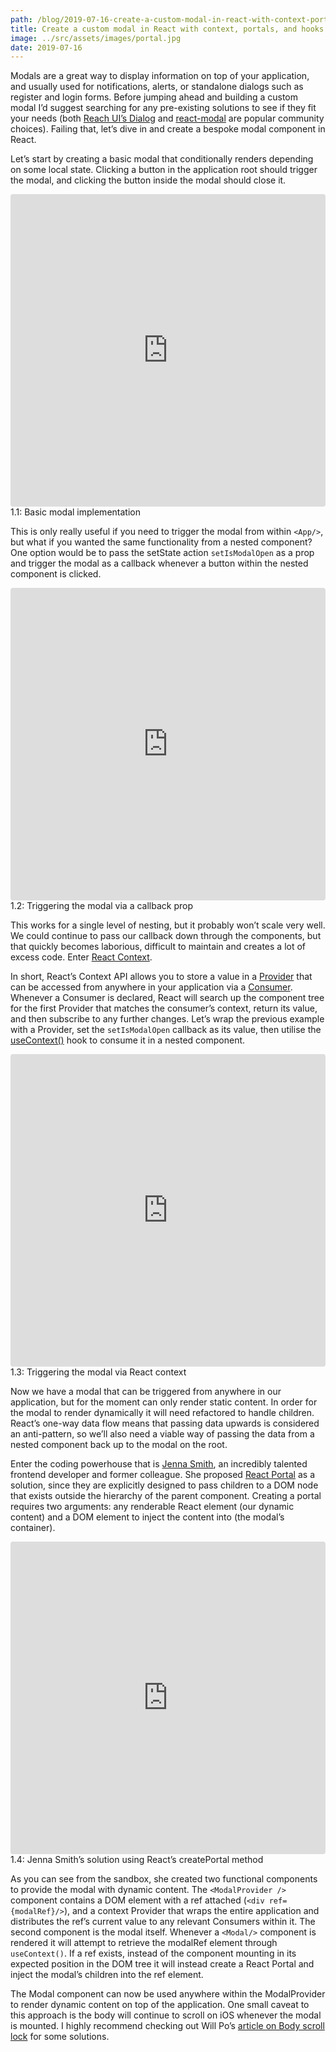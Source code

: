 ```yaml
---
path: /blog/2019-07-16-create-a-custom-modal-in-react-with-context-portals-and-hooks
title: Create a custom modal in React with context, portals, and hooks
image: ../src/assets/images/portal.jpg
date: 2019-07-16
---
```


Modals are a great way to display information on top of your application, and usually used for notifications, alerts, or standalone dialogs such as register and login forms. Before jumping ahead and building a custom modal I’d suggest searching for any pre-existing solutions to see if they fit your needs (both [Reach UI’s Dialog](https://reacttraining.com/reach-ui/dialog/) and [react-modal](http://reactcommunity.org/react-modal/) are popular community choices). Failing that, let’s dive in and create a bespoke modal component in React.

Let’s start by creating a basic modal that conditionally renders depending on some local state. Clicking a button in the application root should trigger the modal, and clicking the button inside the modal should close it.

  <iframe src="https://codesandbox.io/embed/zen-pare-76gl3?autoresize=1&fontsize=14&hidenavigation=1&theme=dark&view=preview"
    style="width:100%; height:500px; border:0; border-radius: 4px; overflow:hidden;"
    title="zen-pare-76gl3"
    allow="accelerometer; ambient-light-sensor; camera; encrypted-media; geolocation; gyroscope; hid; microphone; midi; payment; usb; vr; xr-spatial-tracking"
    sandbox="allow-forms allow-modals allow-popups allow-presentation allow-same-origin allow-scripts"
  ></iframe>
  <figcaption>1.1: Basic modal implementation</figcaption>

This is only really useful if you need to trigger the modal from within `<App/>`, but what if you wanted the same functionality from a nested component? One option would be to pass the setState action `setIsModalOpen` as a prop and trigger the modal as a callback whenever a button within the nested component is clicked.

  <iframe src="https://codesandbox.io/embed/peaceful-bardeen-7jexx?autoresize=1&fontsize=14&hidenavigation=1&theme=dark&view=preview"
     style="width:100%; height:500px; border:0; border-radius: 4px; overflow:hidden;"
     title="peaceful-bardeen-7jexx"
     allow="accelerometer; ambient-light-sensor; camera; encrypted-media; geolocation; gyroscope; hid; microphone; midi; payment; usb; vr; xr-spatial-tracking"
     sandbox="allow-forms allow-modals allow-popups allow-presentation allow-same-origin allow-scripts"
   ></iframe>
   <figcaption>1.2: Triggering the modal via a callback prop</figcaption>

This works for a single level of nesting, but it probably won’t scale very well. We could continue to pass our callback down through the components, but that quickly becomes laborious, difficult to maintain and creates a lot of excess code. Enter [React Context](https://reactjs.org/docs/context.html).

In short, React’s Context API allows you to store a value in a [Provider](https://reactjs.org/docs/context.html#contextprovider) that can be accessed from anywhere in your application via a [Consumer](https://reactjs.org/docs/context.html#contextconsumer). Whenever a Consumer is declared, React will search up the component tree for the first Provider that matches the consumer’s context, return its value, and then subscribe to any further changes. Let’s wrap the previous example with a Provider, set the `setIsModalOpen` callback as its value, then utilise the [useContext()](https://reactjs.org/docs/hooks-reference.html#usecontext) hook to consume it in a nested component.

  <iframe src="https://codesandbox.io/embed/sweet-brown-yn44i?autoresize=1&fontsize=14&hidenavigation=1&theme=dark&view=preview"
     style="width:100%; height:500px; border:0; border-radius: 4px; overflow:hidden;"
     title="sweet-brown-yn44i"
     allow="accelerometer; ambient-light-sensor; camera; encrypted-media; geolocation; gyroscope; hid; microphone; midi; payment; usb; vr; xr-spatial-tracking"
     sandbox="allow-forms allow-modals allow-popups allow-presentation allow-same-origin allow-scripts"
   ></iframe>
   <figcaption>1.3: Triggering the modal via React context</figcaption>

Now we have a modal that can be triggered from anywhere in our application, but for the moment can only render static content. In order for the modal to render dynamically it will need refactored to handle children. React’s one-way data flow means that passing data upwards is considered an anti-pattern, so we’ll also need a viable way of passing the data from a nested component back up to the modal on the root.

Enter the coding powerhouse that is [Jenna Smith](https://twitter.com/jjenzz), an incredibly talented frontend developer and former colleague. She proposed [React Portal](https://reactjs.org/docs/portals.html) as a solution, since they are explicitly designed to pass children to a DOM node that exists outside the hierarchy of the parent component. Creating a portal requires two arguments: any renderable React element (our dynamic content) and a DOM element to inject the content into (the modal’s container).

  <iframe src="https://codesandbox.io/embed/7w6mq72l2q?autoresize=1&fontsize=14&hidenavigation=1&theme=dark&view=preview"
     style="width:100%; height:500px; border:0; border-radius: 4px; overflow:hidden;"
     title="Modal"
     allow="accelerometer; ambient-light-sensor; camera; encrypted-media; geolocation; gyroscope; hid; microphone; midi; payment; usb; vr; xr-spatial-tracking"
     sandbox="allow-forms allow-modals allow-popups allow-presentation allow-same-origin allow-scripts"
   ></iframe>
   <figcaption>1.4: Jenna Smith’s solution using React’s createPortal method</figcaption>

As you can see from the sandbox, she created two functional components to provide the modal with dynamic content. The `<ModalProvider />` component contains a DOM element with a ref attached (`<div ref={modalRef}/>`), and a context Provider that wraps the entire application and distributes the ref’s current value to any relevant Consumers within it. The second component is the modal itself. Whenever a `<Modal/>` component is rendered it will attempt to retrieve the modalRef element through `useContext()`. If a ref exists, instead of the component mounting in its expected position in the DOM tree it will instead create a React Portal and inject the modal’s children into the ref element.

The Modal component can now be used anywhere within the ModalProvider to render dynamic content on top of the application. One small caveat to this approach is the body will continue to scroll on iOS whenever the modal is mounted. I highly recommend checking out Will Po’s [article on Body scroll lock](https://medium.com/jsdownunder/locking-body-scroll-for-all-devices-22def9615177) for some solutions.
